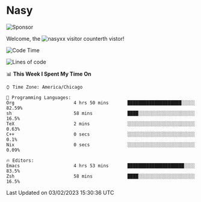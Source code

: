# Nasy

<!--
<p align="center">
<img height="200" src="https://github-readme-stats.vercel.app/api?username=nasyxx&count_private=true&show_icons=true&theme=dracula&include_all_commits=true"/>
<img height="200" src="https://github-readme-stats.vercel.app/api/top-langs/?username=nasyxx&theme=dracula&hide=html,jupyter+notebook&count_private=true&show_icons=true"/>
</p>

  
----------------
-->

![Sponsor](https://img.shields.io/static/v1.svg?label=Sponsor&message=%E2%9D%A4&logo=GitHub&style=flat&color=pink)
 
Welcome, the ![nasyxx visitor counter](https://count.getloli.com/get/@nasyxx?theme=rule34)th vistor!
 
<!--START_SECTION:waka-->
![Code Time](http://img.shields.io/badge/Code%20Time-3%2C135%20hrs%208%20mins-blue)

![Lines of code](https://img.shields.io/badge/From%20Hello%20World%20I%27ve%20Written-5%20Million%20lines%20of%20code-blue)

📊 **This Week I Spent My Time On** 

```text
⌚︎ Time Zone: America/Chicago

💬 Programming Languages: 
Org                      4 hrs 50 mins       ████████████████████░░░░░   82.59% 
sh                       58 mins             ████░░░░░░░░░░░░░░░░░░░░░   16.5% 
TeX                      2 mins              ░░░░░░░░░░░░░░░░░░░░░░░░░   0.63% 
C++                      0 secs              ░░░░░░░░░░░░░░░░░░░░░░░░░   0.1% 
Nix                      0 secs              ░░░░░░░░░░░░░░░░░░░░░░░░░   0.09%

🔥 Editors: 
Emacs                    4 hrs 53 mins       █████████████████████░░░░   83.5% 
Zsh                      58 mins             ████░░░░░░░░░░░░░░░░░░░░░   16.5%

```


 Last Updated on 03/02/2023 15:30:36 UTC
<!--END_SECTION:waka-->

<!-- ![visitors](https://visitor-badge.laobi.icu/badge?page_id=nasyxx.nasyxx) -->

